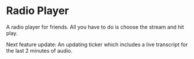 # Radio Player
A radio player for friends. All you have to do is choose the stream and hit play.

Next feature update: An updating ticker which includes a live transcript for the last 2 minutes of audio.
